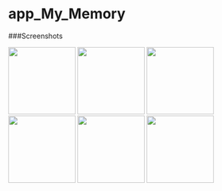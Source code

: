 # app_My_Memory

###Screenshots

<p float="left">
  <img src="https://user-images.githubusercontent.com/43718257/106388244-a7555900-6403-11eb-90f2-c41a4119d9ad.jpg" width="135" />
  <img src="https://user-images.githubusercontent.com/43718257/106388246-aa504980-6403-11eb-812a-b2a7ea8c42cd.jpg" width="135" /> 
  <img src="https://user-images.githubusercontent.com/43718257/106388249-ab817680-6403-11eb-8c64-9a0d46a3be12.jpg" width="135" />
  <img src="https://user-images.githubusercontent.com/43718257/106388251-acb2a380-6403-11eb-98df-a849752c1d62.jpg" width="135" />
  <img src="https://user-images.githubusercontent.com/43718257/106388253-ad4b3a00-6403-11eb-85f2-1f6c8bc406c8.jpg" width="135" />
  <img src="https://user-images.githubusercontent.com/43718257/106388255-ae7c6700-6403-11eb-8969-c80e38ff942b.jpg" width="135" />
</p>
